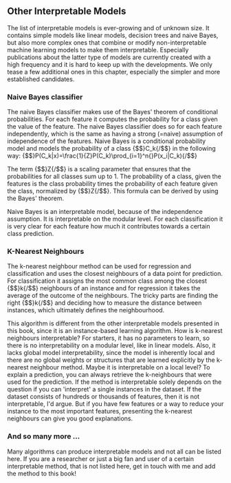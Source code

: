 ## Other Interpretable Models
The list of interpretable models is ever-growing and of unknown size.
It contains simple models like linear models, decision trees and naive Bayes, but also more complex ones that combine or modify non-interpretable machine learning models to make them interpretable.
Especially publications about the latter type of models are currently created with a high frequency and it is hard to keep up with the developments.
We only tease a few additional ones in this chapter, especially the simpler and more established candidates.

### Naive Bayes classifier
The naive Bayes classifier makes use of the Bayes' theorem of conditional probabilities.
For each feature it computes the probability for a class given the value of the feature.
The naive Bayes classifier does so for each feature independently, which is the same as having a strong (=naive) assumption of independence of the features.
Naive Bayes is a conditional probability model and models the probability of a class {$$}C_k{/$$} in the following way:
{$$}P(C_k|x)=\frac{1}{Z}P(C_k)\prod_{i=1}^n{}P(x_i|C_k){/$$}

The term {$$}Z{/$$} is a scaling parameter that ensures that the probabilities for all classes sum up to 1.
The probability of a class, given the features is the class probability times the probability of each feature given the class, normalized by {$$}Z{/$$}.
This formula can be derived by using the Bayes' theorem.

Naive Bayes is an interpretable model, because of the independence assumption.
It is interpretable on the modular level.
For each classification it is very clear for each feature how much it contributes towards a certain class prediction.

### K-Nearest Neighbours
The k-nearest neighbour method can be used for regression and classification and uses the closest neighbours of a data point for prediction.
For classification it assigns the most common class among the closest {$$}k{/$$} neighbours of an instance and for regression it takes the average of the outcome of the neighbours.
The tricky parts are finding the right {$$}k{/$$} and deciding how to measure the distance between instances, which ultimately defines the neighbourhood.


This algorithm is different from the other interpretable models presented in this book, since it is an instance-based learning algorithm.
How is k-nearest neighbours interpretable?
For starters, it has no parameters to learn, so there is no interpretability on a modular level, like in linear models.
Also, it lacks global model interpretability, since the model is inherently local and there are no global weights or structures that are learned explicitly by the k-nearest neighbour method.
Maybe it is interpretable on a local level?
To explain a prediction, you can always retrieve the k-neighbours that were used for the prediction.
If the method is interpretable solely depends on the question if you can 'interpret' a single instances in the dataset.
If the dataset consists of hundreds or thousands of features, then it is not interpretable, I'd argue.
But if you have few features or a way to reduce your instance to the most important features, presenting the k-nearest neighbours can give you good explanations.


### And so many more ...
Many algorithms can produce interpretable models and not all can be listed here.
If you are a researcher or just a big fan and user of a certain interpretable method, that is not listed here, get in touch with me and add the method to this book!
